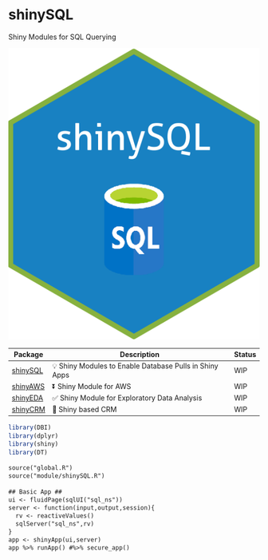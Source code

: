 # shinySQL
Shiny Modules for SQL Querying

![Alt text](images/imgfile.png?raw=true "Title")

| Package | Description | Status |
|---|---|---|
| [shinySQL](https://github.com/apprazv/shinySQL) | 💡 Shiny Modules to Enable Database Pulls in Shiny Apps | WIP |
| [shinyAWS](https://github.com/apprazv/shinyAWS) | ⏬ Shiny Module for AWS| WIP |
| [shinyEDA](https://github.com/apprazv/shinyEDA) | ✅ Shiny Module for Exploratory Data Analysis | WIP |
| [shinyCRM](https://github.com/apprazv/shinyCRM/) | 📝 Shiny based CRM | WIP |

```r
library(DBI)
library(dplyr)
library(shiny)
library(DT)
```

```{r}
source("global.R")
source("module/shinySQL.R")

## Basic App ##
ui <- fluidPage(sqlUI("sql_ns"))
server <- function(input,output,session){
  rv <- reactiveValues()
  sqlServer("sql_ns",rv)
}
app <- shinyApp(ui,server)
app %>% runApp() #%>% secure_app()
```
